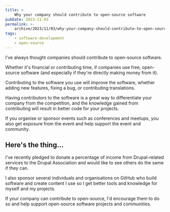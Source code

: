 ```yaml
---
title: >
    Why your company should contribute to open-source software
pubDate: 2023-11-03
permalink: >-
    archive/2023/11/03/why-your-company-should-contribute-to-open-source-software
tags:
    - software-development
    - open-source
---
```


I've always thought companies should contribute to open-source software.

Whether it's financial or contributing time, if companies use free, open-source software (and especially if they're directly making money from it).

Contributing to the software you use will improve the software, whether adding new features, fixing a bug, or contributing translations.

Having contributors to the software is a great way to differentiate your company from the competition, and the knowledge gained from contributing will result in better code for your projects.

If you organise or sponsor events such as conferences and meetups, you also get exposure from the event and help support the event and community.

## Here's the thing...

I've recently pledged to donate a percentage of income from Drupal-related services to the Drupal Association and would like to see others do the same if they can.

I also sponsor several individuals and organisations on GitHub who build software and create content I use so I get better tools and knowledge for myself and my projects.

If your company can contribute to open-source, I'd encourage them to do so and help support open-source software projects and communities.
